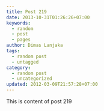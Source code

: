 ```yaml
---
title: Post 219
date: 2013-10-31T01:26:26+07:00
keywords:
  - random
  - post
  - pages
author: Dimas Lanjaka
tags:
  - random post
  - untagged
category:
  - random post
  - uncategorized
updated: 2012-03-09T21:57:28+07:00
---
```

This is content of post 219